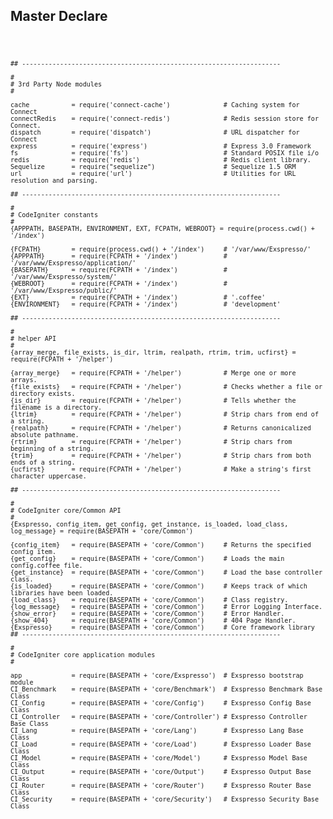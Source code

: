 ## Master Declare

<code>


    ## --------------------------------------------------------------------

    #
    # 3rd Party Node modules
    #

    cache           = require('connect-cache')              # Caching system for Connect
    connectRedis    = require('connect-redis')              # Redis session store for Connect.
    dispatch        = require('dispatch')                   # URL dispatcher for Connect
    express         = require('express')                    # Express 3.0 Framework
    fs              = require('fs')                         # Standard POSIX file i/o
    redis           = require('redis')                      # Redis client library.
    Sequelize       = require("sequelize")                  # Sequelize 1.5 ORM
    url             = require('url')                        # Utilities for URL resolution and parsing.

    ## --------------------------------------------------------------------

    #
    # CodeIgniter constants
    #
    {APPPATH, BASEPATH, ENVIRONMENT, EXT, FCPATH, WEBROOT} = require(process.cwd() + '/index')

    {FCPATH}        = require(process.cwd() + '/index')     # '/var/www/Exspresso/'
    {APPPATH}       = require(FCPATH + '/index')            # '/var/www/Exspresso/application/'
    {BASEPATH}      = require(FCPATH + '/index')            # '/var/www/Exspresso/system/'
    {WEBROOT}       = require(FCPATH + '/index')            # '/var/www/Exspresso/public/'
    {EXT}           = require(FCPATH + '/index')            # '.coffee'
    {ENVIRONMENT}   = require(FCPATH + '/index')            # 'development'

    ## --------------------------------------------------------------------

    #
    # helper API
    #
    {array_merge, file_exists, is_dir, ltrim, realpath, rtrim, trim, ucfirst} = require(FCPATH + '/helper')

    {array_merge}   = require(FCPATH + '/helper')           # Merge one or more arrays.
    {file_exists}   = require(FCPATH + '/helper')           # Checks whether a file or directory exists.
    {is_dir}        = require(FCPATH + '/helper')           # Tells whether the filename is a directory.
    {ltrim}         = require(FCPATH + '/helper')           # Strip chars from end of a string.
    {realpath}      = require(FCPATH + '/helper')           # Returns canonicalized absolute pathname.
    {rtrim}         = require(FCPATH + '/helper')           # Strip chars from beginning of a string.
    {trim}          = require(FCPATH + '/helper')           # Strip chars from both ends of a string.
    {ucfirst}       = require(FCPATH + '/helper')           # Make a string's first character uppercase.

    ## --------------------------------------------------------------------

    #
    # CodeIgniter core/Common API
    #
    {Exspresso, config_item, get_config, get_instance, is_loaded, load_class, log_message} = require(BASEPATH + 'core/Common')

    {config_item}   = require(BASEPATH + 'core/Common')     # Returns the specified config item.
    {get_config}    = require(BASEPATH + 'core/Common')     # Loads the main config.coffee file.
    {get_instance}  = require(BASEPATH + 'core/Common')     # Load the base controller class.
    {is_loaded}     = require(BASEPATH + 'core/Common')     # Keeps track of which libraries have been loaded.
    {load_class}    = require(BASEPATH + 'core/Common')     # Class registry.
    {log_message}   = require(BASEPATH + 'core/Common')     # Error Logging Interface.
    {show_error}    = require(BASEPATH + 'core/Common')     # Error Handler.
    {show_404}      = require(BASEPATH + 'core/Common')     # 404 Page Handler.
    {Exspresso}     = require(BASEPATH + 'core/Common')     # Core framework library
    ## --------------------------------------------------------------------

    #
    # CodeIgniter core application modules
    #

    app             = require(BASEPATH + 'core/Exspresso')  # Exspresso bootstrap module
    CI_Benchmark    = require(BASEPATH + 'core/Benchmark')  # Exspresso Benchmark Base Class
    CI_Config       = require(BASEPATH + 'core/Config')     # Exspresso Config Base Class
    CI_Controller   = require(BASEPATH + 'core/Controller') # Exspresso Controller Base Class
    CI_Lang         = require(BASEPATH + 'core/Lang')       # Exspresso Lang Base Class
    CI_Load         = require(BASEPATH + 'core/Load')       # Exspresso Loader Base Class
    CI_Model        = require(BASEPATH + 'core/Model')      # Exspresso Model Base Class
    CI_Output       = require(BASEPATH + 'core/Output')     # Exspresso Output Base Class
    CI_Router       = require(BASEPATH + 'core/Router')     # Exspresso Router Base Class
    CI_Security     = require(BASEPATH + 'core/Security')   # Exspresso Security Base Class

</code>